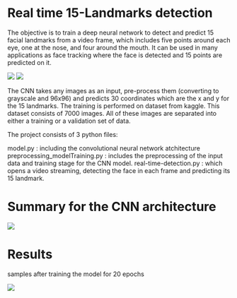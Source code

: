 # Real time 15-Landmarks detection
The objective is to train a deep neural network to detect and predict 15 facial landmarks from a video frame, which includes five points around each eye,  one at the nose, and four around the mouth. It can be used in many applications as face tracking where the face is detected and 15 points are predicted on it.



![](images/test1.png)                     ![](images/test2.png)  



The CNN takes any images as an input, pre-process them (converting to grayscale and 96x96) and predicts 30 coordinates which are the x and y for the 15 landmarks. The training is performed on dataset from kaggle. This dataset consists of 7000 images. All of these images are separated into either a training or a validation set of data.

The project consists of 3 python files:

model.py : including the convolutional neural network atchitecture
preprocessing_modelTraining.py : includes the preprocessing of the input data and training stage for the CNN model.
real-time-detection.py : which opens a video streaming, detecting the face in each frame and predicting its 15 landmark.

# Summary for the CNN architecture


![](images/model_summary.png) 


# Results
samples after training the model for 20 epochs


![](images/test(2x6).png) 




